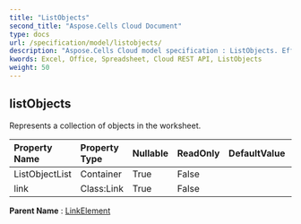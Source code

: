 ```yaml
---
title: "ListObjects"
second_title: "Aspose.Cells Cloud Document"
type: docs
url: /specification/model/listobjects/
description: "Aspose.Cells Cloud model specification : ListObjects. Effortlessly handle Excel and other spreadsheet documents with features like opening, generating, editing, splitting, merging, comparing, and converting."
kwords: Excel, Office, Spreadsheet, Cloud REST API, ListObjects
weight: 50
---
```


## **listObjects**

Represents a collection of  objects in the worksheet. 

| Property Name | Property Type | Nullable |  ReadOnly | DefaultValue | Description | 
| :- | :- | :- |:- |  :- | :- |
| ListObjectList | Container | True |  False |  |  |  
| link | Class:Link | True |  False |  |  |  

**Parent Name** : [LinkElement](/specification/model/linkelement)

